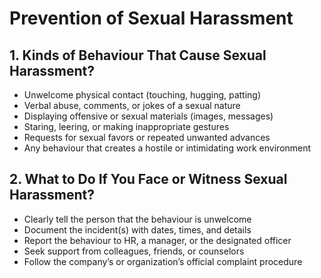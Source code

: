 # Prevention of Sexual Harassment

## 1. Kinds of Behaviour That Cause Sexual Harassment?
- Unwelcome physical contact (touching, hugging, patting)  
- Verbal abuse, comments, or jokes of a sexual nature  
- Displaying offensive or sexual materials (images, messages)  
- Staring, leering, or making inappropriate gestures  
- Requests for sexual favors or repeated unwanted advances  
- Any behaviour that creates a hostile or intimidating work environment  

## 2. What to Do If You Face or Witness Sexual Harassment?
- Clearly tell the person that the behaviour is unwelcome  
- Document the incident(s) with dates, times, and details  
- Report the behaviour to HR, a manager, or the designated officer  
- Seek support from colleagues, friends, or counselors  
- Follow the company’s or organization’s official complaint procedure
